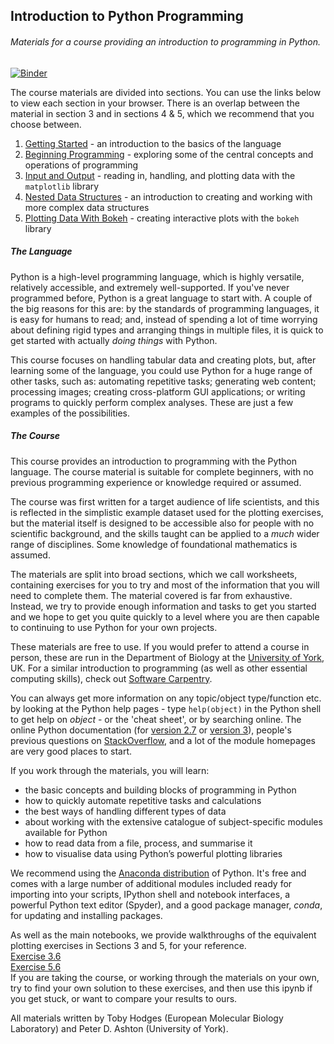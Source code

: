 ## Introduction to Python Programming
###### Materials for a course providing an introduction to programming in Python.

[![Binder](http://mybinder.org/badge.svg)](http://mybinder.org/repo/tobyhodges/ITPP)

The course materials are divided into sections. You can use the links below to view each section in your browser. There is an overlap between the material in section 3 and in sections 4 & 5, which we recommend that you choose between. 

1. [Getting Started](http://nbviewer.ipython.org/github/tobyhodges/ITPP/blob/v2/1_GettingStarted.ipynb) - an introduction to the basics of the language
2. [Beginning Programming](http://nbviewer.ipython.org/github/tobyhodges/ITPP/blob/v2/2_BeginningProgramming.ipynb) - exploring some of the central concepts and operations of programming
3. [Input and Output](http://nbviewer.ipython.org/github/tobyhodges/ITPP/blob/v2/3_InputAndOutputMPL.ipynb) - reading in, handling, and plotting data with the `matplotlib` library
4. [Nested Data Structures](http://nbviewer.ipython.org/github/tobyhodges/ITPP/blob/v2/4_NestedDataStructures.ipynb) - an introduction to creating and working with more complex data structures
5. [Plotting Data With Bokeh](http://nbviewer.ipython.org/github/tobyhodges/ITPP/blob/v2/5_PlottingDataWithBokeh.ipynb) - creating interactive plots with the `bokeh` library

##### The Language
Python is a high-level programming language, which is highly versatile, relatively accessible, and extremely well-supported. If you've never programmed before, Python is a great language to start with. A couple of the big reasons for this are: by the standards of programming languages, it is easy for humans to read; and, instead of spending a lot of time worrying about defining rigid types and arranging things in multiple files, it is quick to get started with actually _doing things_ with Python. 

This course focuses on handling tabular data and creating plots, but, after learning some of the language, you could use Python for a huge range of other tasks, such as: automating repetitive tasks; generating web content; processing images; creating cross-platform GUI applications; or writing programs to quickly perform complex analyses. These are just a few examples of the possibilities. 

##### The Course
This course provides an introduction to programming with the Python language. The course material is suitable for complete beginners, with no previous programming experience or knowledge required or assumed.  

The course was first written for a target audience of life scientists, and this is reflected in the simplistic example dataset used for the plotting exercises, but the material itself is designed to be accessible also for people with no scientific background, and the skills taught can be applied to a _much_ wider range of disciplines. Some knowledge of foundational mathematics is assumed.

The materials are split into broad sections, which we call worksheets, containing exercises for you to try and most of the information that you will need to complete them. The material covered is far from exhaustive. Instead, we try to provide enough information and tasks to get you started and we hope to get you quite quickly to a level where you are then capable to continuing to use Python for your own projects.

These materials are free to use. If you would prefer to attend a course in person, these are run in the Department of Biology at the [University of York](http://www.york.ac.uk/biology/technology-facility/bioinformatics/bi-tf-courses/), UK. For a similar introduction to programming (as well as other essential computing skills), check out [Software Carpentry](http://software-carpentry.org).

You can always get more information on any topic/object type/function etc. by looking at the Python help pages - type `help(object)` in the Python shell to get help on _object_ - or the 'cheat sheet', or by searching online. The online Python documentation (for [version 2.7](https://docs.python.org/2/) or [version 3](https://docs.python.org/3/)), people's previous questions on [StackOverflow](http://stackoverflow.com), and a lot of the module homepages are very good places to start.  

If you work through the materials, you will learn:
* the basic concepts and building blocks of programming in Python
* how to quickly automate repetitive tasks and calculations
* the best ways of handling different types of data
* about working with the extensive catalogue of subject-specific modules available for Python
* how to read data from a file, process, and summarise it
* how to visualise data using Python’s powerful plotting libraries

We recommend using the [Anaconda distribution](https://store.continuum.io/cshop/anaconda/) of Python. It's free and comes with a large number of additional modules included ready for importing into your scripts, IPython shell and notebook interfaces, a powerful Python text editor (Spyder), and a good package manager, _conda_, for updating and installing packages.   

As well as the main notebooks, we provide walkthroughs of the equivalent plotting exercises in Sections 3 and 5, for your reference.  
[Exercise 3.6](http://nbviewer.ipython.org/github/tobyhodges/ITPP/blob/v2/Exercise3_6WalkthroughMPL.ipynb)  
[Exercise 5.6](http://nbviewer.ipython.org/github/tobyhodges/ITPP/blob/v2/Exercise5_6WalkthroughBokeh.ipynb)  
If you are taking the course, or working through the materials on your own, try to find your own solution to these exercises, and then use this ipynb if you get stuck, or want to compare your results to ours.

All materials written by Toby Hodges (European Molecular Biology Laboratory) and Peter D. Ashton (University of York).
